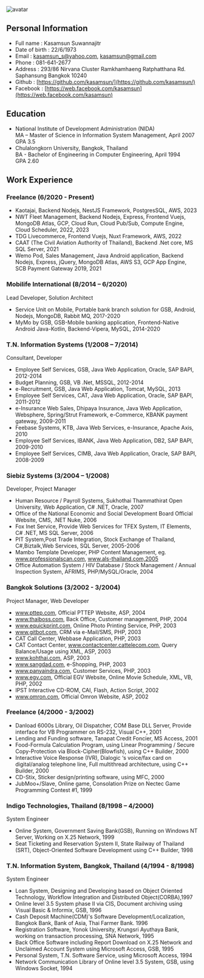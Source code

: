 ![avatar](https://images.weserv.nl/?url=avatars.githubusercontent.com/u/10395498?v=4&h=300&w=300&fit=cover&mask=circle&maxage=7d
)
## Personal Information
- Full name : Kasamsun Suwannajitr
- Date of birth : 22/6/1973
- Email : kasamsun_s@yahoo.com, kasamsun@gmail.com  
- Phone : 081-641-2677  
- Address : 293/86 Nirvana Cluster Ramkhamhaeng Ratphatthana Rd. Saphansung Bangkok 10240  
- Github : [https://github.com/kasamsun/](https://github.com/kasamsun/)  
- Facebook : [https://web.facebook.com/kasamsun](https://web.facebook.com/kasamsun)  
   
## Education
- National Institute of Development Administration (NIDA)  
   MA – Master of Science in Information System Management, April 2007  
   GPA 3.5
- Chulalongkorn University, Bangkok, Thailand  
   BA - Bachelor of Engineering in Computer Engineering, April 1994  
   GPA 2.60

## Work Experience

### Freelance (6/2020 - Present)
- Kaotajai, Backend Nodejs, NestJS Framework, PostgresSQL, AWS, 2023
- NWT Fleet Management, Backend Nodejs, Express, Frontend Vuejs, MongoDB Atlas, GCP, Cloud Run, Cloud Pub/Sub, Compute Engine, Cloud Scheduler, 2022, 2023
- TDG Livecommerce, Frontend Vuejs, Nuxt Framework, AWS, 2022
- CAAT (The Civil Aviation Authority of Thailand), Backend .Net core, MS SQL Server, 2021 
- Wemo Pod, Sales Management, Java Android application, Backend Nodejs, Express, jQuery, MongoDB Atlas, AWS S3, GCP App Engine, SCB Payment Gateway 2019, 2021


### Mobilife International (8/2014 – 6/2020)
Lead Developer, Solution Architect  
- Service Unit on Mobile, Portable bank branch solution for GSB, Android, Nodejs, MongoDB, Rabbit MQ, 2017-2020
- MyMo by GSB, GSB-Mobile banking application, Frontend-Native Android Java-Kotlin, Backend-Vipera, MySQL, 2014-2020


### T.N. Information Systems (1/2008 – 7/2014)
Consultant, Developer  
- Employee Self Services, GSB, Java Web Application, Oracle, SAP BAPI,  2012-2014
- Budget Planning, GSB, VB .Net, MSSQL, 2012-2014
- e-Recruitment, GSB, Java Web Application, Tomcat, MySQL, 2013
- Employee Self Services, CAT, Java Web Application, Oracle, SAP BAPI, 2011-2012
- e-Insurance Web Sales, Dhipaya Insurance, Java Web Application, Websphere, Spring/Strut Framework, e-Commerce, KBANK payment gateway, 2009-2011
- Feebase Systems, KTB, Java Web Services, e-Insurance, Apache Axis, 2010
- Employee Self Services, IBANK, Java Web Application, DB2, SAP BAPI, 2009-2010
- Employee Self Services, CIMB, Java Web Application, Oracle, SAP BAPI, 2008-2009


### Siebiz Systems (3/2004 – 1/2008)
Developer, Project Manager
- Human Resource / Payroll Systems, Sukhothai Thammathirat Open University, Web Application, C# .NET, Oracle, 2007
- Office of the National Economic and Social Development Board Official Website, CMS, .NET Nuke, 2006
- Fox Inet Service, Provide Web Services for TFEX System, IT Elements, C# .NET, MS SQL Server, 2006
- PIT System,Post Trade Integration, Stock Exchange of Thailand,  C#,Biztalk,Web Services, SQL Server, 2005-2006
- Mambo Template Developer, PHP Content Management, eg. www.professionalscan.com, www.als-thailand.com,2005
- Office Automation System / HIV Database / Stock Management / Annual Inspection System, AFRIMS, PHP/MySQL/Oracle, 2004

### Bangkok Solutions (3/2002 - 3/2004)
Project Manager, Web Developer  
- www.pttep.com, Official PTTEP Website, ASP, 2004
- www.thaiboss.com, Back Office, Customer management, PHP, 2004
- www.equickprint.com, Online Photo Printing Service, PHP, 2003
- www.gitbot.com, CRM via e-Mail/SMS, PHP, 2003
- CAT Call Center, Webbase Application, PHP, 2003
- CAT Contact Center, www.contactcenter.cattelecom.com, Query Balance/Usage using XML, ASP, 2003
- www.kohthai.com, ASP, 2003
- www.sangdad.com, e-Shopping, PHP, 2003
- www.panyaindra.com, Customer Services, PHP, 2003
- www.egv.com, Official EGV Website, Online Movie Schedule, XML, VB, PHP, 2002
- IPST Interactive CD-ROM, CAI, Flash, Action Script, 2002
- www.omron.com, Official Omron Website, ASP, 2002


### Freelance (4/2000 - 3/2002)
- Danload 6000s Library, Oil Dispatcher, COM Base DLL Server, Provide interface for VB Programmer on RS-232, Visual C++, 2001
- Lending and Funding software, Tanapat Credit Foncier, MS Access, 2001
- Food-Formula Calculation Program, using Linear Programming / Secure Copy-Protection via Block-Cipher(Blowfish), using C++ Builder, 2000
- Interactive Voice Response (IVR), Dialogic ‘s voice/fax card on digital/analog telephone line, Full multithread architecture, using C++ Builder, 2000
- CD-Stix, Sticker design/printing software, using MFC, 2000
- JubMoo+/Slave, Online game, Consolation Prize on Nectec Game Programming Contest #1, 1999


### Indigo Technologies, Thailand (8/1998 – 4/2000)
System Engineer  
- Online System, Government Saving Bank(GSB), Running on Windows NT Server, Working on X.25 Network, 1999
- Seat Ticketing and Reservation System II, State Railway of Thailand (SRT), Object-Oriented Software Development using C++ Builder, 1998


### T.N. Information System, Bangkok, Thailand (4/1994 - 8/1998)
System Engineer  
- Loan System, Designing and Developing based on Object Oriented Technology, Workflow Integration and Distributed Object(CORBA),1997
- Online level 3.5 System phase II via CIS, Document archiving using Visual Basic & Informix, GSB, 1996
- Cash Deposit Machine(CDM)'s Software Development/Localization, Bangkok Bank, Bank of Asia, Thai Farmer Bank. 1996
- Registration Software, Yonok University, Krungsri Ayuthaya Bank, working on transaction processing, SNA Network, 1995
- Back Office Software including Report Download on X.25 Network and Unclaimed Account System using Microsoft Access, GSB, 1995
- Personal System, T.N. Software Service, using Microsoft Access, 1994
- Network Communication Library of Online level 3.5 System, GSB, using Windows Socket, 1994


